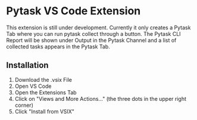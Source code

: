 # Pytask VS Code Extension
This extension is still under development. Currently it only creates a Pytask Tab where you can run pytask collect through a button. The Pytask CLI Report will be shown under Output in the Pytask Channel and a list of collected tasks appears in the Pytask Tab.
## Installation
1. Download the .vsix File
2. Open VS Code
3. Open the Extensions Tab
4. Click on "Views and More Actions..." (the three dots in the upper right corner)
5. Click "Install from VSIX"